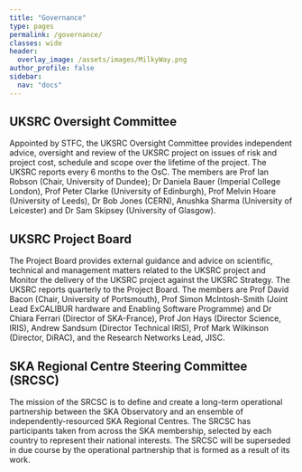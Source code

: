 ```yaml
---
title: "Governance"
type: pages
permalink: /governance/
classes: wide
header:
  overlay_image: /assets/images/MilkyWay.png
author_profile: false
sidebar: 
  nav: "docs"
---
```

## UKSRC Oversight Committee ##  
<p>Appointed by STFC, the UKSRC Oversight Committee provides independent advice, oversight and review of the UKSRC project on issues of risk and project cost, schedule and scope over the lifetime of the project. The UKSRC reports every 6 months to the OsC. 
The members are Prof Ian Robson (Chair, University of Dundee); Dr Daniela Bauer (Imperial College London), Prof Peter Clarke (University of Edinburgh), Prof Melvin Hoare (University of Leeds), Dr Bob Jones (CERN), Anushka Sharma (University of Leicester) and Dr Sam Skipsey (University of Glasgow).  

## UKSRC Project Board ##  
<p>The Project Board provides external guidance and advice on scientific, technical and management matters related to the UKSRC project and Monitor the delivery of the UKSRC project against the UKSRC Strategy. The UKSRC reports quarterly to the Project Board. 
The members are Prof David Bacon (Chair, University of Portsmouth), Prof Simon McIntosh-Smith (Joint Lead ExCALIBUR hardware and Enabling Software Programme) and Dr Chiara Ferrari (Director of SKA-France), Prof Jon Hays (Director Science, IRIS), Andrew Sandsum (Director Technical IRIS), Prof Mark Wilkinson (Director, DiRAC), and the Research Networks Lead, JISC.     
  
## SKA Regional Centre Steering Committee (SRCSC) ##
The mission of the SRCSC is to define and create a long-term operational partnership between the SKA Observatory and an ensemble of independently-resourced SKA Regional Centres. The SRCSC has participants taken from across the SKA membership, selected by each country to represent their national interests. The SRCSC will be superseded in due course by the operational partnership that is formed as a result of its work.





